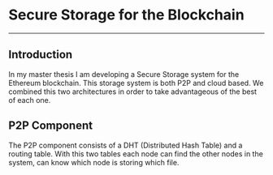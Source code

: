 # Secure Storage for the Blockchain
---

## Introduction

In my master thesis I am developing a Secure Storage system for the Ethereum blockchain. This storage system is both P2P and cloud based.
We combined this two architectures in order to take advantageous of the best of each one. 

## P2P Component

The P2P component consists of a DHT (Distributed Hash Table) and a routing table. With this two tables each node can find the other nodes in the system, can know which node is storing which file.
